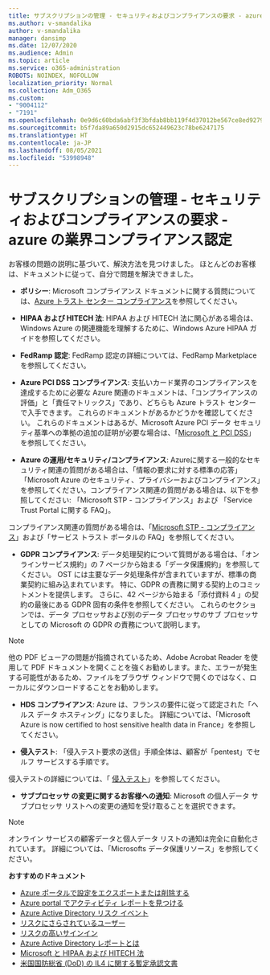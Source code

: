 ```yaml
---
title: サブスクリプションの管理 - セキュリティおよびコンプライアンスの要求 - azure の業界コンプライアンス認定
ms.author: v-smandalika
author: v-smandalika
manager: dansimp
ms.date: 12/07/2020
ms.audience: Admin
ms.topic: article
ms.service: o365-administration
ROBOTS: NOINDEX, NOFOLLOW
localization_priority: Normal
ms.collection: Adm_O365
ms.custom:
- "9004112"
- "7191"
ms.openlocfilehash: 0e9d6c60bda6abf3f3bfdab8bb119f4d37012be567ce8ed9279f245539e3c2ae
ms.sourcegitcommit: b5f7da89a650d2915dc652449623c78be6247175
ms.translationtype: HT
ms.contentlocale: ja-JP
ms.lasthandoff: 08/05/2021
ms.locfileid: "53998948"
---
```

# <a name="subscription-management---security-and-compliance-requests---azure-industry-compliance-accreditation"></a>サブスクリプションの管理 - セキュリティおよびコンプライアンスの要求 - azure の業界コンプライアンス認定

お客様の問題の説明に基づいて、解決方法を見つけました。 ほとんどのお客様は、ドキュメントに従って、自分で問題を解決できました。

- **ポリシー**: Microsoft コンプライアンス ドキュメントに関する質問については、[Azure トラスト センター コンプライアンス](https://docs.microsoft.com/compliance/regulatory/offering-SOC)を参照してください。

- **HIPAA および HITECH 法**: HIPAA および HITECH 法に関心がある場合は、Windows Azure の関連機能を理解するために、Windows Azure HIPAA ガイドを参照してください。

- **FedRamp 認定**: FedRamp 認定の詳細については、FedRamp Marketplace を参照してください。

- **Azure PCI DSS コンプライアンス**: 支払いカード業界のコンプライアンスを達成するために必要な Azure 関連のドキュメントは、「コンプライアンスの評価」と「責任マトリックス」であり、どちらも Azure トラスト センターで入手できます。 これらのドキュメントがあるかどうかを確認してください。 これらのドキュメントはあるが、Microsoft Azure PCI データ セキュリティ基準への準拠の追加の証明が必要な場合は、「[Microsoft と PCI DSS](https://docs.microsoft.com/compliance/regulatory/offering-PCI-DSS)」を参照してください。

- **Azure の運用/セキュリティ/コンプライアンス**: Azureに関する一般的なセキュリティ関連の質問がある場合は、「情報の要求に対する標準の応答」「Microsoft Azure のセキュリティ、プライバシーおよびコンプライアンス」を参照してください。コンプライアンス関連の質問がある場合は、以下を参照してください: 「Microsoft STP - コンプライアンス」および 「Service Trust Portal に関する FAQ」。

コンプライアンス関連の質問がある場合は、「[Microsoft STP - コンプライアンス](https://www.microsoft.com/trust-center/compliance/compliance-overview)」および「サービス トラスト ポータルの FAQ」を参照してください。

- **GDPR コンプライアンス**: データ処理契約について質問がある場合は、「オンラインサービス規約」の 7 ページから始まる「データ保護規約」を参照してください。 OST には主要なデータ処理条件が含まれていますが、標準の商業契約に組み込まれています。 特に、GDPR の責務に関する契約上のコミットメントを提供します。 さらに、42 ページから始まる「添付資料 4 」の契約の最後にある GDPR 固有の条件を参照してください。 これらのセクションでは、データ プロセッサおよび別のデータ プロセッサのサブ プロセッサとしての Microsoft の GDPR の責務について説明します。

> [!NOTE]
> 他の PDF ビューアの問題が指摘されているため、Adobe Acrobat Reader を使用して PDF ドキュメントを開くことを強くお勧めします。また、エラーが発生する可能性があるため、ファイルをブラウザ ウィンドウで開くのではなく、ローカルにダウンロードすることをお勧めします。

- **HDS コンプライアンス**: Azure は、フランスの要件に従って認定された「ヘルス データ ホスティング」になりました。 詳細については、「Microsoft Azure is now certified to host sensitive health data in France」を参照してください。

- **侵入テスト**: 「侵入テスト要求の送信」手順全体は、顧客が「pentest」でセルフ サービスする手順です。

侵入テストの詳細については、「 [侵入テスト](https://docs.microsoft.com/azure/security/fundamentals/pen-testing)」を参照してください。

- **サブプロセッサ の変更に関するお客様への通知**: Microsoft の個人データ サブプロセッサ リストへの変更の通知を受け取ることを選択できます。

> [!NOTE]
> オンライン サービスの顧客データと個人データ リストの通知は完全に自動化されています。 詳細については、「Microsofts データ保護リソース」を参照してください。

**おすすめのドキュメント**

- [Azure ポータルで設定をエクスポートまたは削除する](https://docs.microsoft.com/azure/azure-portal/set-preferences)
- [Azure portal でアクティビティ レポートを見つける](https://docs.microsoft.com/azure/active-directory/reports-monitoring/howto-find-activity-reports)
- [Azure Active Directory リスク イベント](https://docs.microsoft.com/azure/active-directory/identity-protection/overview-identity-protection)
- [リスクにさらされているユーザー](https://docs.microsoft.com/azure/active-directory/identity-protection/overview-identity-protection)
- [リスクの高いサインイン](https://docs.microsoft.com/azure/active-directory/identity-protection/overview-identity-protection)
- [Azure Active Directory レポートとは](https://docs.microsoft.com/azure/active-directory/reports-monitoring/overview-reports)
- [Microsoft と HIPAA および HITECH 法](https://docs.microsoft.com/compliance/regulatory/offering-hipaa-hitech)
- [米国国防総省 (DoD) の IL4 に関する暫定承認文書](https://docs.microsoft.com/compliance/regulatory/offering-DoD-DISA-L2-L4-L5)













